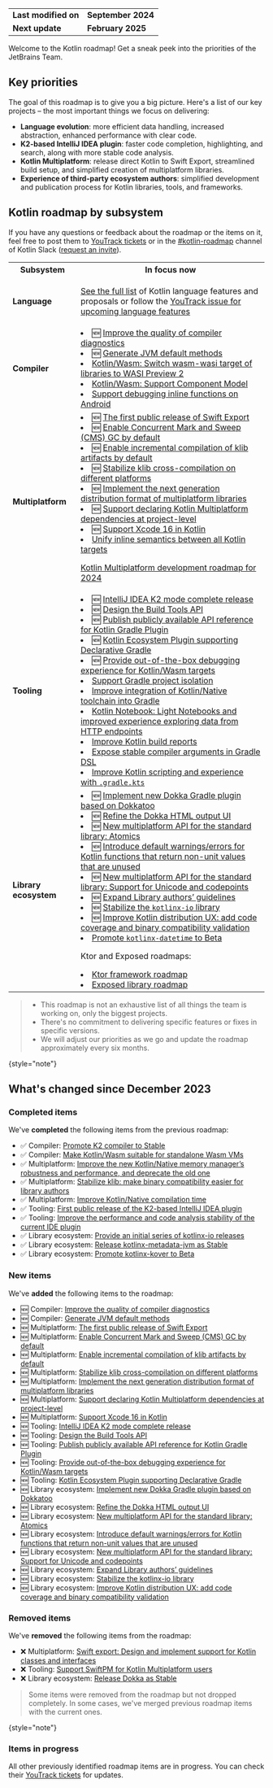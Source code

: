 [//]: # (title: Kotlin roadmap)

<table>
    <tr>
        <td><strong>Last modified on</strong></td>
        <td><strong>September 2024</strong></td>
    </tr>
    <tr>
        <td><strong>Next update</strong></td>
        <td><strong>February 2025</strong></td>
    </tr>
</table>

Welcome to the Kotlin roadmap! Get a sneak peek into the priorities of the JetBrains Team.

## Key priorities

The goal of this roadmap is to give you a big picture. Here's a list of our key projects – the most important things we focus on delivering:

* **Language evolution**: more efficient data handling, increased abstraction, enhanced performance with clear code.
* **K2-based IntelliJ IDEA plugin**: faster code completion, highlighting, and search, along with more stable code analysis.
* **Kotlin Multiplatform**: release direct Kotlin to Swift Export, streamlined build setup, and simplified creation of multiplatform libraries.
* **Experience of third-party ecosystem authors**: simplified development and publication process for Kotlin libraries, tools, and frameworks.

## Kotlin roadmap by subsystem

<!-- To view the biggest projects we're working on, see the [Roadmap details](#roadmap-details) table. -->


If you have any questions or feedback about the roadmap or the items on it, feel free to post them to [YouTrack tickets](https://youtrack.jetbrains.com/issues?q=project:%20KT,%20KTIJ%20tag:%20%7BRoadmap%20Item%7D%20%23Unresolved%20) or in the [#kotlin-roadmap](https://kotlinlang.slack.com/archives/C01AAJSG3V4) channel of Kotlin Slack ([request an invite](https://surveys.jetbrains.com/s3/kotlin-slack-sign-up)).

<!-- ### YouTrack board
Visit the [roadmap board in our issue tracker YouTrack](https://youtrack.jetbrains.com/agiles/153-1251/current) ![YouTrack](youtrack-logo.png){width=30}{type="joined"}
-->

<table>
    <tr>
        <th>Subsystem</th>
        <th>In focus now</th>
    </tr>
    <tr id="language">
        <td><strong>Language</strong></td>
        <td>
            <p><a href="kotlin-language-features-and-proposals.md">See the full list</a> of Kotlin language features and proposals or follow the <a href="https://youtrack.jetbrains.com/issue/KT-54620">YouTrack issue for upcoming language features</a></p>
        </td>
    </tr>
    <tr id="compiler">
        <td><strong>Compiler</strong></td>
        <td>
            <list>
                <li>🆕 <a href="https://youtrack.jetbrains.com/issue/KT-71275">Improve the quality of compiler diagnostics</a></li>
                <li>🆕 <a href="https://youtrack.jetbrains.com/issue/KT-71283">Generate JVM default methods</a></li>
                <li><a href="https://youtrack.jetbrains.com/issue/KT-64568" target="_blank">Kotlin/Wasm: Switch wasm-wasi target of libraries to WASI Preview 2</a></li>
                <li><a href="https://youtrack.jetbrains.com/issue/KT-64569" target="_blank">Kotlin/Wasm: Support Component Model</a></li>
                <li><a href="https://youtrack.jetbrains.com/issue/KT-60276" target="_blank">Support debugging inline functions on Android</a></li>
            </list>
        </td>
    </tr>
    <tr id="multiplatform">
        <td><strong>Multiplatform</strong></td>
        <td>
            <list>
                <li>🆕 <a href="https://youtrack.jetbrains.com/issue/KT-64572">The first public release of Swift Export</a></li>
                <li>🆕 <a href="https://youtrack.jetbrains.com/issue/KT-71278">Enable Concurrent Mark and Sweep (CMS) GC by default</a></li>
                <li>🆕 <a href="https://youtrack.jetbrains.com/issue/KT-71279">Enable incremental compilation of klib artifacts by default</a></li>
                <li>🆕 <a href="https://youtrack.jetbrains.com/issue/KT-71290">Stabilize klib cross-compilation on different platforms</a></li> 
                <li>🆕 <a href="https://youtrack.jetbrains.com/issue/KT-71281">Implement the next generation distribution format of multiplatform libraries</a></li>
                <li>🆕 <a href="https://youtrack.jetbrains.com/issue/KT-71289">Support declaring Kotlin Multiplatform dependencies at project-level</a></li>
                <li>🆕 <a href="https://youtrack.jetbrains.com/issue/KT-71287">Support Xcode 16 in Kotlin</a></li> 
                <li><a href="https://youtrack.jetbrains.com/issue/KT-64570" target="_blank">Unify inline semantics between all Kotlin targets</a></li>
            </list>
            <tip><p><a href="https://blog.jetbrains.com/kotlin/2023/11/kotlin-multiplatform-development-roadmap-for-2024/" target="_blank">Kotlin Multiplatform development roadmap for 2024</a></p></tip>
         </td>
    </tr>
    <tr id="tooling">
        <td><strong>Tooling</strong></td>
        <td>
            <list>
                <li>🆕 <a href="https://youtrack.jetbrains.com/issue/KTIJ-31316">IntelliJ IDEA K2 mode complete release</a></li>
                <li>🆕 <a href="https://youtrack.jetbrains.com/issue/KT-71286">Design the Build Tools API</a></li>
                <li>🆕 <a href="https://youtrack.jetbrains.com/issue/KT-71288">Publish publicly available API reference for Kotlin Gradle Plugin</a></li>
                <li>🆕 <a href="https://youtrack.jetbrains.com/issue/KT-71292">Kotlin Ecosystem Plugin supporting Declarative Gradle</a></li>
                <li>🆕 <a href="https://youtrack.jetbrains.com/issue/KT-71276">Provide out-of-the-box debugging experience for Kotlin/Wasm targets</a></li>
                <li><a href="https://youtrack.jetbrains.com/issue/KT-64575" target="_blank">Support Gradle project isolation</a></li>
                <li><a href="https://youtrack.jetbrains.com/issue/KT-64577" target="_blank">Improve integration of Kotlin/Native toolchain into Gradle</a></li>
                <li><a href="https://youtrack.jetbrains.com/issue/KTNB-506" target="_blank">Kotlin Notebook: Light Notebooks and improved experience exploring data from HTTP endpoints</a></li>
                <li><a href="https://youtrack.jetbrains.com/issue/KT-60279">Improve Kotlin build reports</a></li>
                <li><a href="https://youtrack.jetbrains.com/issue/KT-55515">Expose stable compiler arguments in Gradle DSL</a></li>
                <li><a href="https://youtrack.jetbrains.com/issue/KT-49511" target="_blank">Improve Kotlin scripting and experience with <code>.gradle.kts</code></a></li>
            </list>
         </td>
    </tr>
    <tr id="library-ecosystem">
        <td><strong>Library ecosystem</strong></td>
        <td>
            <list>
                <li>🆕 <a href="https://youtrack.jetbrains.com/issue/KT-71293">Implement new Dokka Gradle plugin based on Dokkatoo</a></li>
                <li>🆕 <a href="https://youtrack.jetbrains.com/issue/KT-71295">Refine the Dokka HTML output UI</a></li>
                <li>🆕 <a href="https://youtrack.jetbrains.com/issue/KT-62423">New multiplatform API for the standard library: Atomics</a></li>
                <li>🆕 <a href="https://youtrack.jetbrains.com/issue/KT-12719">Introduce default warnings/errors for Kotlin functions that return non-unit values that are unused</a></li>
                <li>🆕 <a href="https://youtrack.jetbrains.com/issue/KT-71298">New multiplatform API for the standard library: Support for Unicode and codepoints</a></li>
                <li>🆕 <a href="https://youtrack.jetbrains.com/issue/KT-71299">Expand Library authors’ guidelines</a></li>
                <li>🆕 <a href="https://youtrack.jetbrains.com/issue/KT-71300">Stabilize the <code>kotlinx-io</code> library</a></li>
                <li>🆕 <a href="https://youtrack.jetbrains.com/issue/KT-71297">Improve Kotlin distribution UX: add code coverage and binary compatibility validation</a></li>
                <li><a href="https://youtrack.jetbrains.com/issue/KT-64578" target="_blank">Promote <code>kotlinx-datetime</code> to Beta</a></li>
            </list>
            <tip><p>Ktor and Exposed roadmaps:</p>
            <list>
                <li><a href="https://blog.jetbrains.com/kotlin/2024/03/the-ktor-roadmap-for-2024/" target="_blank">Ktor framework roadmap</a></li>
                <li><a href="https://blog.jetbrains.com/kotlin/2023/08/exposed-moving-forward/" target="_blank">Exposed library roadmap</a></li>
            </list>
            </tip>
         </td>
    </tr>
</table>

> * This roadmap is not an exhaustive list of all things the team is working on, only the biggest projects.
> * There's no commitment to delivering specific features or fixes in specific versions.
> * We will adjust our priorities as we go and update the roadmap approximately every six months.
> 
{style="note"}

## What's changed since December 2023

### Completed items

We've **completed** the following items from the previous roadmap:

* ✅ Compiler: [Promote K2 compiler to Stable](https://youtrack.jetbrains.com/issue/KT-60255)
* ✅ Compiler: [Make Kotlin/Wasm suitable for standalone Wasm VMs](https://youtrack.jetbrains.com/issue/KT-60278)
* ✅ Multiplatform: [Improve the new Kotlin/Native memory manager’s robustness and performance, and deprecate the old one](https://youtrack.jetbrains.com/issue/KT-55512)
* ✅ Multiplatform: [Stabilize klib: make binary compatibility easier for library authors](https://youtrack.jetbrains.com/issue/KT-52600)
* ✅ Multiplatform: [Improve Kotlin/Native compilation time](https://youtrack.jetbrains.com/issue/KT-42294) 
* ✅ Tooling: [First public release of the K2-based IntelliJ IDEA plugin](https://youtrack.jetbrains.com/issue/KTIJ-23988)
* ✅ Tooling: [Improve the performance and code analysis stability of the current IDE plugin](https://youtrack.jetbrains.com/issue/KTIJ-23989)
* ✅ Library ecosystem: [Provide an initial series of kotlinx-io releases](https://youtrack.jetbrains.com/issue/KT-60280)
* ✅ Library ecosystem: [Release kotlinx-metadata-jvm as Stable](https://youtrack.jetbrains.com/issue/KT-48011)
* ✅ Library ecosystem: [Promote kotlinx-kover to Beta](https://youtrack.jetbrains.com/issue/KT-49527)

### New items

We've **added** the following items to the roadmap:

* 🆕 Compiler: [Improve the quality of compiler diagnostics](https://youtrack.jetbrains.com/issue/KT-71275)
* 🆕 Compiler: [Generate JVM default methods](https://youtrack.jetbrains.com/issue/KT-71283)
* 🆕 Multiplatform: [The first public release of Swift Export](https://youtrack.jetbrains.com/issue/KT-64572)
* 🆕 Multiplatform: [Enable Concurrent Mark and Sweep (CMS) GC by default](https://youtrack.jetbrains.com/issue/KT-71278)
* 🆕 Multiplatform: [Enable incremental compilation of klib artifacts by default](https://youtrack.jetbrains.com/issue/KT-71279)
* 🆕 Multiplatform: [Stabilize klib cross-compilation on different platforms](https://youtrack.jetbrains.com/issue/KT-71290)
* 🆕 Multiplatform: [Implement the next generation distribution format of multiplatform libraries](https://youtrack.jetbrains.com/issue/KT-71281)
* 🆕 Multiplatform: [Support declaring Kotlin Multiplatform dependencies at project-level](https://youtrack.jetbrains.com/issue/KT-71289)
* 🆕 Multiplatform: [Support Xcode 16 in Kotlin](https://youtrack.jetbrains.com/issue/KT-71287)
* 🆕 Tooling: [IntelliJ IDEA K2 mode complete release](https://youtrack.jetbrains.com/issue/KTIJ-31316)
* 🆕 Tooling: [Design the Build Tools API](https://youtrack.jetbrains.com/issue/KT-71286)
* 🆕 Tooling: [Publish publicly available API reference for Kotlin Gradle Plugin](https://youtrack.jetbrains.com/issue/KT-71288)
* 🆕 Tooling: [Provide out-of-the-box debugging experience for Kotlin/Wasm targets](https://youtrack.jetbrains.com/issue/KT-71276)
* 🆕 Tooling: [Kotlin Ecosystem Plugin supporting Declarative Gradle](https://youtrack.jetbrains.com/issue/KT-71292)
* 🆕 Library ecosystem: [Implement new Dokka Gradle plugin based on Dokkatoo](https://youtrack.jetbrains.com/issue/KT-71293)
* 🆕 Library ecosystem: [Refine the Dokka HTML output UI](https://youtrack.jetbrains.com/issue/KT-71295)
* 🆕 Library ecosystem: [New multiplatform API for the standard library: Atomics](https://youtrack.jetbrains.com/issue/KT-62423)
* 🆕 Library ecosystem: [Introduce default warnings/errors for Kotlin functions that return non-unit values that are unused](https://youtrack.jetbrains.com/issue/KT-12719)
* 🆕 Library ecosystem: [New multiplatform API for the standard library: Support for Unicode and codepoints](https://youtrack.jetbrains.com/issue/KT-71298)
* 🆕 Library ecosystem: [Expand Library authors’ guidelines](https://youtrack.jetbrains.com/issue/KT-71299)
* 🆕 Library ecosystem: [Stabilize the kotlinx-io library](https://youtrack.jetbrains.com/issue/KT-71300)
* 🆕 Library ecosystem: [Improve Kotlin distribution UX: add code coverage and binary compatibility validation](https://youtrack.jetbrains.com/issue/KT-71297)

### Removed items

We've **removed** the following items from the roadmap:

* ❌ Multiplatform: [Swift export: Design and implement support for Kotlin classes and interfaces](https://youtrack.jetbrains.com/issue/KT-64572)
* ❌ Tooling: [Support SwiftPM for Kotlin Multiplatform users](https://youtrack.jetbrains.com/issue/KT-64571)
* ❌ Library ecosystem: [Release Dokka as Stable](https://youtrack.jetbrains.com/issue/KT-48998)

> Some items were removed from the roadmap but not dropped completely. In some cases, we've merged previous roadmap items
> with the current ones.
>
{style="note"}

### Items in progress

All other previously identified roadmap items are in progress. You can check their [YouTrack tickets](https://youtrack.jetbrains.com/issues?q=project:%20KT,%20KTIJ%20tag:%20%7BRoadmap%20Item%7D%20%23Unresolved%20)
for updates.